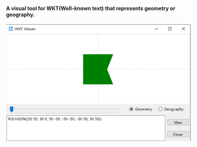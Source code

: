 #### A visual tool for WKT(Well-known text) that represents geometry or geography.

![UI](https://github.com/victor-wiki/StaticResources/blob/master/StaticResources/images/projs/WktViewer/WktViewer.png?raw=true&rid=1)

